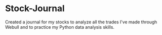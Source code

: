 # Stock-Journal
Created a journal for my stocks to analyze all the trades I've made through Webull and to practice my Python data analysis skills.
